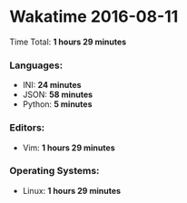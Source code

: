 # Wakatime 2016-08-11

Time Total: **1 hours 29 minutes**

### Languages:
- INI: **24 minutes** 
- JSON: **58 minutes** 
- Python: **5 minutes** 

### Editors:
- Vim: **1 hours 29 minutes** 

### Operating Systems:
- Linux: **1 hours 29 minutes** 

